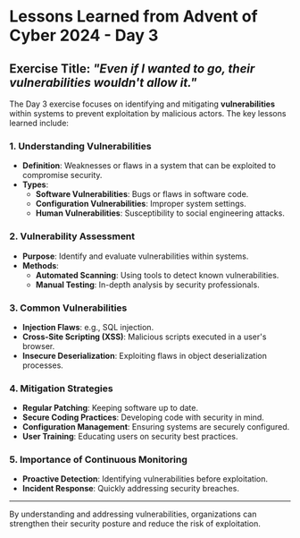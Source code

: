 # Lessons Learned from Advent of Cyber 2024 - Day 3

## Exercise Title: *"Even if I wanted to go, their vulnerabilities wouldn't allow it."*

The Day 3 exercise focuses on identifying and mitigating **vulnerabilities** within systems to prevent exploitation by malicious actors. The key lessons learned include:

### 1. Understanding Vulnerabilities
- **Definition**: Weaknesses or flaws in a system that can be exploited to compromise security.
- **Types**:
  - **Software Vulnerabilities**: Bugs or flaws in software code.
  - **Configuration Vulnerabilities**: Improper system settings.
  - **Human Vulnerabilities**: Susceptibility to social engineering attacks.

### 2. Vulnerability Assessment
- **Purpose**: Identify and evaluate vulnerabilities within systems.
- **Methods**:
  - **Automated Scanning**: Using tools to detect known vulnerabilities.
  - **Manual Testing**: In-depth analysis by security professionals.

### 3. Common Vulnerabilities
- **Injection Flaws**: e.g., SQL injection.
- **Cross-Site Scripting (XSS)**: Malicious scripts executed in a user's browser.
- **Insecure Deserialization**: Exploiting flaws in object deserialization processes.

### 4. Mitigation Strategies
- **Regular Patching**: Keeping software up to date.
- **Secure Coding Practices**: Developing code with security in mind.
- **Configuration Management**: Ensuring systems are securely configured.
- **User Training**: Educating users on security best practices.

### 5. Importance of Continuous Monitoring
- **Proactive Detection**: Identifying vulnerabilities before exploitation.
- **Incident Response**: Quickly addressing security breaches.

---

By understanding and addressing vulnerabilities, organizations can strengthen their security posture and reduce the risk of exploitation.
